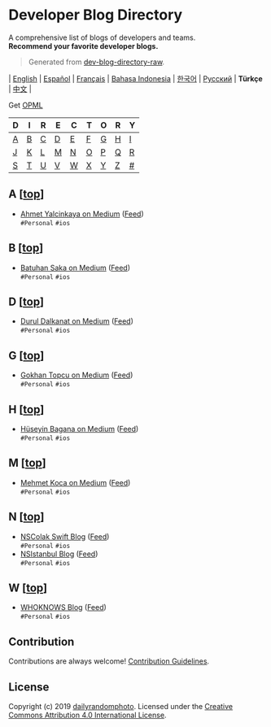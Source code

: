 # Developer Blog Directory

A comprehensive list of blogs of developers and teams.<br>
**Recommend your favorite developer blogs.**

> Generated from [dev-blog-directory-raw](https://github.com/dailyrandomphoto/dev-blog-directory-raw).

| [English](readme.md) | [Español](readme-es.md) | [Français](readme-fr.md) | [Bahasa Indonesia](readme-id.md) | [한국어](readme-ko.md) | [Русский](readme-ru.md) | **Türkçe** | [中文](readme-zh.md) |

Get [OPML](https://raw.githubusercontent.com/dev-blog-directory/dev-blog-directory/master/readme-tr.opml)

| D | I | R | E | C | T | O | R | Y |
| --- | --- | --- | --- | --- | --- | --- | --- | --- |
| [A](#a-top) | [B](#b-top) | [C](#c-top) | [D](#d-top) | [E](#e-top) | [F](#f-top) | [G](#g-top) | [H](#h-top) | [I](#i-top) |
| [J](#j-top) | [K](#k-top) | [L](#l-top) | [M](#m-top) | [N](#n-top) | [O](#o-top) | [P](#p-top) | [Q](#q-top) | [R](#r-top) |
| [S](#s-top) | [T](#t-top) | [U](#u-top) | [V](#v-top) | [W](#w-top) | [X](#x-top) | [Y](#y-top) | [Z](#z-top) | [#](#-top) |


## A [[top](#developer-blog-directory)]

- [Ahmet Yalcinkaya on Medium](https://medium.com/@theswiftist) ([Feed](https://medium.com/feed/@theswiftist))
  <br>`#Personal` `#ios`

## B [[top](#developer-blog-directory)]

- [Batuhan Saka on Medium](https://medium.com/@strawb3rryx7) ([Feed](https://medium.com/feed/@strawb3rryx7))
  <br>`#Personal` `#ios`

## D [[top](#developer-blog-directory)]

- [Durul Dalkanat on Medium](https://medium.com/@duruldalkanat) ([Feed](https://medium.com/feed/@duruldalkanat))
  <br>`#Personal` `#ios`

## G [[top](#developer-blog-directory)]

- [Gokhan Topcu on Medium](https://medium.com/@ifndefgt) ([Feed](https://medium.com/feed/@ifndefgt))
  <br>`#Personal` `#ios`

## H [[top](#developer-blog-directory)]

- [Hüseyin Bagana on Medium](https://medium.com/@huseyinbagana) ([Feed](https://medium.com/feed/@huseyinbagana))
  <br>`#Personal` `#ios`

## M [[top](#developer-blog-directory)]

- [Mehmet Koca on Medium](https://medium.com/@mhmtkc) ([Feed](https://medium.com/feed/@mhmtkc))
  <br>`#Personal` `#ios`

## N [[top](#developer-blog-directory)]

- [NSColak Swift Blog](https://nscolak.com/) ([Feed](https://nscolak.com/feed.xml))
  <br>`#Personal` `#ios`
- [NSIstanbul Blog](https://medium.com/nsistanbul) ([Feed](https://medium.com/feed/nsistanbul))
  <br>`#Personal` `#ios`

## W [[top](#developer-blog-directory)]

- [WHOKNOWS Blog](https://medium.com/whoknows-swift) ([Feed](https://medium.com/feed/whoknows-swift))
  <br>`#Personal` `#ios`

## Contribution
Contributions are always welcome!
[Contribution Guidelines](https://github.com/dailyrandomphoto/dev-blog-directory-raw#contribution-guidelines).

## License
Copyright (c) 2019 [dailyrandomphoto](https://github.com/dailyrandomphoto). Licensed under the [Creative Commons Attribution 4.0 International License](https://creativecommons.org/licenses/by/4.0/).